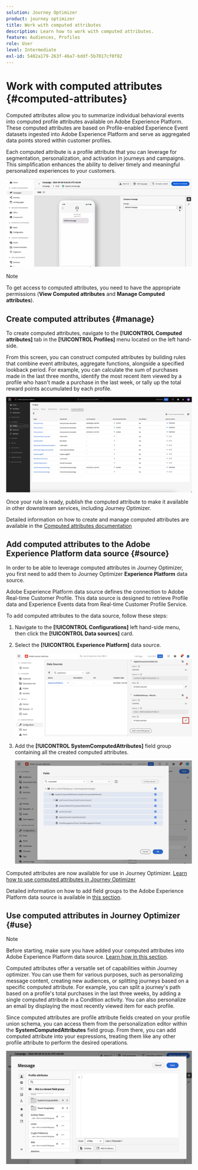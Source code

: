 ```yaml
---
solution: Journey Optimizer
product: journey optimizer
title: Work with computed attributes
description: Learn how to work with computed attributes.
feature: Audiences, Profiles
role: User
level: Intermediate
exl-id: 5402a179-263f-46a7-bddf-5b7017cf0f82
---
```

# Work with computed attributes {#computed-attributes}

Computed attributes allow you to summarize individual behavioral events into computed profile attributes available on Adobe Experience Platform. These computed attributes are based on Profile-enabled Experience Event datasets ingested into Adobe Experience Platform and serve as aggregated data points stored within customer profiles.

Each computed attribute is a profile attribute that you can leverage for segmentation, personalization, and activation in journeys and campaigns. This simplification enhances the ability to deliver timely and meaningful personalized experiences to your customers.


![](../rn/assets/do-not-localize/computed-attributes.gif)


>[!NOTE]
>
>To get access to computed attributes, you need to have the appropriate permissions (**View Computed attributes** and **Manage Computed attributes**).

## Create computed attributes {#manage}

To create computed attributes, navigate to the **[!UICONTROL Computed attributes]** tab in the **[!UICONTROL Profiles]** menu located on the left hand-side.

From this screen, you can construct computed attributes by building rules that combine event attributes, aggregate functions, alongside a specified lookback period. For example, you can calculate the sum of purchases made in the last three months, identify the most recent item viewed by a profile who hasn't made a purchase in the last week, or tally up the total reward points accumulated by each profile. 

![](assets/computed-attributes.png)

Once your rule is ready, publish the computed attribute to make it available in other downstream services, including Journey Optimizer.

Detailed information on how to create and manage computed attributes are available in the [Computed attributes documentation](https://experienceleague.adobe.com/docs/experience-platform/profile/computed-attributes/overview.html)

## Add computed attributes to the Adobe Experience Platform data source {#source}

In order to be able to leverage computed attributes in Journey Optimizer, you first need to add them to Journey Optimizer **Experience Platform** data source.

Adobe Experience Platform data source defines the connection to Adobe Real-time Customer Profile. This data source is designed to retrieve Profile data and Experience Events data from Real-time Customer Profile Service.

To add computed attributes to the data source, follow these steps:

1. Navigate to the **[!UICONTROL Configurations]** left hand-side menu, then click the **[!UICONTROL Data sources]** card.

1. Select the **[!UICONTROL Experience Platform]** data source.

    ![](assets/computed-attributes-add.png)
    
1. Add the **[!UICONTROL SystemComputedAttributes]** field group containing all the created computed attributes.

    ![](assets/computed-attributes-fieldgroup.png)

Computed attributes are now available for use in Journey Optimizer. [Learn how to use computed attributes in Journey Optimizer](#use)

Detailed information on how to add field groups to the Adobe Experience Platform data source is available in [this section](../datasource/adobe-experience-platform-data-source.md).

## Use computed attributes in Journey Optimizer {#use}

>[!NOTE]
>
>Before starting, make sure you have added your computed attributes into Adobe Experience Platform data source. [Learn how in this section](#source).

Computed attributes offer a versatile set of capabilities within Journey optimizer. You can use them for various purposes, such as personalizing message content, creating new audiences, or splitting journeys based on a specific computed attribute. For example, you can split a journey's path based on a profile's total purchases in the last three weeks, by adding a single computed attribute in a Condition activity. You can also personalize an email by displaying the most recently viewed item for each profile.

Since computed attributes are profile attribute fields created on your profile union schema, you can access them from the personalization editor within the **SystemComputedAttributes** field group. From there, you can add computed attribute into your expressions, treating them like any other profile attribute to perform the desired operations.

![](assets/computed-attributes-ajo.png)
